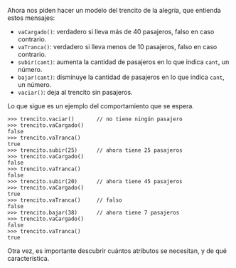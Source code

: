 Ahora nos piden hacer un modelo del trencito de la alegría, que entienda estos mensajes:

- `vaCargado()`: verdadero si lleva más de 40 pasajeros, falso en caso contrario.
- `vaTranca()`: verdadero si lleva menos de 10 pasajeros, falso en caso contrario.
- `subir(cant)`: aumenta la cantidad de pasajeros en lo que indica `cant`, un número.
- `bajar(cant)`: disminuye la cantidad de pasajeros en lo que indica `cant`, un número.
- `vaciar()`: deja al trencito sin pasajeros.

Lo que sigue es un ejemplo del comportamiento que se espera.

```wollok
>>> trencito.vaciar()       // no tiene ningún pasajero
>>> trencito.vaCargado()    
false
>>> trencito.vaTranca()
true
>>> trencito.subir(25)      // ahora tiene 25 pasajeros
>>> trencito.vaCargado()    
false
>>> trencito.vaTranca()
false
>>> trencito.subir(20)      // ahora tiene 45 pasajeros
>>> trencito.vaCargado()    
true
>>> trencito.vaTranca()     // falso
false
>>> trencito.bajar(38)      // ahora tiene 7 pasajeros
>>> trencito.vaCargado()
false
>>> trencito.vaTranca()     
true
```

Otra vez, es importante descubrir cuántos atributos se necesitan, y de qué característica.
